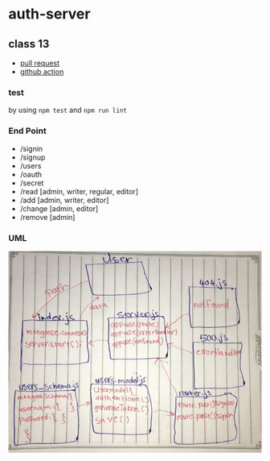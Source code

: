 # auth-server

## class 13
- [pull request](https://github.com/sondos-401-advanced-javascript/auth-server/pull/5)
- [github action](https://github.com/sondos-401-advanced-javascript/auth-server/actions)

### test
by using `npm test` and `npm run lint`

### End Point
- /signin 
- /signup
- /users
- /oauth
- /secret
- /read [admin, writer, regular, editor]
- /add [admin, writer, editor]
- /change [admin, editor]
- /remove [admin]

### UML
![UML](./assest/lab-11.jpg)